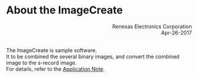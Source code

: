 About the ImageCreate
=====================
<Div Align="right">
Renesas Electronics Corporation<BR>
Apr-26-2017
</Div><BR>

The ImageCreate is sample software.
<br>
It to be combined the several binary images, and convert the combined image to the s-record image.
<br>
For details, refer to the [Application Note](docs/application-note.md).
